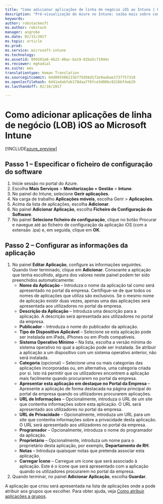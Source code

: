 ```yaml
---
title: "Como adicionar aplicações de linha de negócio iOS ao Intune | Pré-visualização do Azure no Intune | Documentos da Microsoft"
description: "Pré-visualização do Azure no Intune: saiba mais sobre como adicionar aplicações de linha de negócio iOS ao Intune."
keywords: 
author: robstackmsft
ms.author: robstack
manager: angrobe
ms.date: 02/15/2017
ms.topic: article
ms.prod: 
ms.service: microsoft-intune
ms.technology: 
ms.assetid: 099101e8-4b22-40ac-ba19-82ba5c71944c
ms.reviewer: mghadial
ms.suite: ems
translationtype: Human Translation
ms.sourcegitcommit: b4d095506215b775d56d172e9aabae1737757310
ms.openlocfilehash: 6d41adabfab178daa7f6fce3d86bc8216bf4ab29
ms.lasthandoff: 02/16/2017

---
```


# <a name="how-to-add-ios-line-of-business-lob-apps-to-microsoft-intune"></a>Como adicionar aplicações de linha de negócio (LOB) iOS ao Microsoft Intune

[!INCLUDE[azure_preview](../includes/azure_preview.md)]


## <a name="step-1---specify-the-software-setup-file"></a>Passo 1 – Especificar o ficheiro de configuração do software

1. Inicie sessão no portal do Azure.
2. Escolha **Mais Serviços** > **Monitorização + Gestão** > **Intune**.
3. No painel do Intune, selecione **Gerir aplicações**.
4. Na carga de trabalho **Aplicações móveis**, escolha Gerir > **Aplicações**.
5. Acima da lista de aplicações, escolha **Adicionar**.
6. No painel **Adicionar Aplicação**, escolha **Ficheiro de Configuração do Software**.
7. No painel **Selecione ficheiro de configuração**, clique no botão Procurar e navegue até ao ficheiro de configuração da aplicação iOS (com a extensão .ipa) e, em seguida, clique em **OK**.

## <a name="step-2---configure-app-information"></a>Passo 2 – Configurar as informações da aplicação

1. No painel **Editar Aplicação**, configure as informações seguintes. Quando tiver terminado, clique em **Adicionar**. Consoante a aplicação que tenha escolhido, alguns dos valores neste painel podem ter sido preenchidos automaticamente:
    - **Nome da Aplicação** – Introduza o nome da aplicação tal como será apresentado no portal da empresa. Certifique-se de que todos os nomes de aplicações que utiliza são exclusivos. Se o mesmo nome de aplicação existir duas vezes, apenas uma das aplicações será apresentada aos utilizadores no portal da empresa.
    - **Descrição da Aplicação** – Introduza uma descrição para a aplicação. A descrição será apresentada aos utilizadores no portal da empresa.
    - **Publicador** - Introduza o nome do publicador da aplicação.
    - **Tipo de Dispositivo Aplicável** – Selecione se esta aplicação pode ser instalada em iPads, iPhones ou em iPods compatíveis.
    - **Sistema Operativo Mínimo** – Na lista, escolha a versão mínima do sistema operativo no qual a aplicação pode ser instalada. Se atribuir a aplicação a um dispositivo com um sistema operativo anterior, não será instalada.
    - **Categoria** (opcional) – Selecione uma ou mais categorias das aplicações incorporadas ou, em alternativa, uma categoria criada por si. Isto irá permitir que os utilizadores encontrem a aplicação mais facilmente quando procurarem no portal da empresa.
    - **Apresentar esta aplicação em destaque no Portal da Empresa** – Apresente a aplicação de forma destacada na página principal do portal da empresa quando os utilizadores procurarem aplicações.
    - **URL de Informações** – Opcionalmente, introduza o URL de um site que contenha informações sobre esta aplicação. O URL será apresentado aos utilizadores no portal da empresa.
    - **URL de Privacidade** – Opcionalmente, introduza um URL para um site que contenha informações sobre a privacidade desta aplicação. O URL será apresentado aos utilizadores no portal da empresa.
    - **Programador** – Opcionalmente, introduza o nome do programador da aplicação.
    - **Proprietário** – Opcionalmente, introduza um nome para o proprietário desta aplicação, por exemplo, **Departamento de RH**.
    - **Notas** – Introduza quaisquer notas que pretenda associar esta aplicação.
    - **Carregar Ícone** – Carregue um ícone que será associado à aplicação. Este é o ícone que será apresentado com a aplicação quando os utilizadores procurarem no portal da empresa.
2. Quando terminar, no painel **Adicionar Aplicação**, escolha **Guardar**.

A aplicação que criou será apresentada na lista de aplicações onde a pode atribuir aos grupos que escolher. Para obter ajuda, veja [Como atribuir aplicações a grupos](/intune-azure/manage-apps/deploy-apps).
